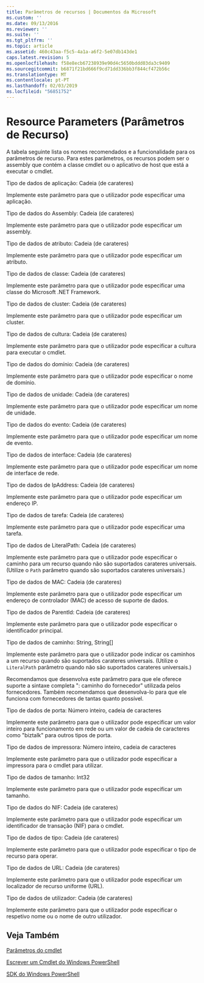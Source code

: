 ```yaml
---
title: Parâmetros de recursos | Documentos da Microsoft
ms.custom: ''
ms.date: 09/13/2016
ms.reviewer: ''
ms.suite: ''
ms.tgt_pltfrm: ''
ms.topic: article
ms.assetid: 460c43aa-f5c5-4a1a-a6f2-5e07db143de1
caps.latest.revision: 5
ms.openlocfilehash: f58e8ecb67238939e90d4c5650bddd03da3c9409
ms.sourcegitcommit: b6871f21bd666f9cd71dd336bb3f844cf472b56c
ms.translationtype: MT
ms.contentlocale: pt-PT
ms.lasthandoff: 02/03/2019
ms.locfileid: "56851752"
---
```

# <a name="resource-parameters"></a>Resource Parameters (Parâmetros de Recurso)

A tabela seguinte lista os nomes recomendados e a funcionalidade para os parâmetros de recurso. Para estes parâmetros, os recursos podem ser o assembly que contém a classe cmdlet ou o aplicativo de host que está a executar o cmdlet.

Tipo de dados de aplicação: Cadeia (de carateres)

Implemente este parâmetro para que o utilizador pode especificar uma aplicação.

Tipo de dados do Assembly: Cadeia (de carateres)

Implemente este parâmetro para que o utilizador pode especificar um assembly.

Tipo de dados de atributo: Cadeia (de carateres)

Implemente este parâmetro para que o utilizador pode especificar um atributo.

Tipo de dados de classe: Cadeia (de carateres)

Implemente este parâmetro para que o utilizador pode especificar uma classe do Microsoft .NET Framework.

Tipo de dados de cluster: Cadeia (de carateres)

Implemente este parâmetro para que o utilizador pode especificar um cluster.

Tipo de dados de cultura: Cadeia (de carateres)

Implemente este parâmetro para que o utilizador pode especificar a cultura para executar o cmdlet.

Tipo de dados do domínio: Cadeia (de carateres)

Implemente este parâmetro para que o utilizador pode especificar o nome de domínio.

Tipo de dados de unidade: Cadeia (de carateres)

Implemente este parâmetro para que o utilizador pode especificar um nome de unidade.

Tipo de dados do evento: Cadeia (de carateres)

Implemente este parâmetro para que o utilizador pode especificar um nome de evento.

Tipo de dados de interface: Cadeia (de carateres)

Implemente este parâmetro para que o utilizador pode especificar um nome de interface de rede.

Tipo de dados de IpAddress: Cadeia (de carateres)

Implemente este parâmetro para que o utilizador pode especificar um endereço IP.

Tipo de dados de tarefa: Cadeia (de carateres)

Implemente este parâmetro para que o utilizador pode especificar uma tarefa.

Tipo de dados de LiteralPath: Cadeia (de carateres)

Implemente este parâmetro para que o utilizador pode especificar o caminho para um recurso quando não são suportados carateres universais. (Utilize o `Path` parâmetro quando são suportados carateres universais.)

Tipo de dados de MAC: Cadeia (de carateres)

Implemente este parâmetro para que o utilizador pode especificar um endereço de controlador (MAC) de acesso de suporte de dados.

Tipo de dados de ParentId: Cadeia (de carateres)

Implemente este parâmetro para que o utilizador pode especificar o identificador principal.

Tipo de dados de caminho: String, String[]

Implemente este parâmetro para que o utilizador pode indicar os caminhos a um recurso quando são suportados carateres universais. (Utilize o `LiteralPath` parâmetro quando não são suportados carateres universais.)

Recomendamos que desenvolva este parâmetro para que ele oferece suporte a sintaxe completa ": caminho do fornecedor" utilizada pelos fornecedores. Também recomendamos que desenvolva-lo para que ele funciona com fornecedores de tantas quanto possível.

Tipo de dados de porta: Número inteiro, cadeia de caracteres

Implemente este parâmetro para que o utilizador pode especificar um valor inteiro para funcionamento em rede ou um valor de cadeia de caracteres como "biztalk" para outros tipos de porta.

Tipo de dados de impressora: Número inteiro, cadeia de caracteres

Implemente este parâmetro para que o utilizador pode especificar a impressora para o cmdlet para utilizar.

Tipo de dados de tamanho: Int32

Implemente este parâmetro para que o utilizador pode especificar um tamanho.

Tipo de dados do NIF: Cadeia (de carateres)

Implemente este parâmetro para que o utilizador pode especificar um identificador de transação (NIF) para o cmdlet.

Tipo de dados de tipo: Cadeia (de carateres)

Implemente este parâmetro para que o utilizador pode especificar o tipo de recurso para operar.

Tipo de dados de URL: Cadeia (de carateres)

Implemente este parâmetro para que o utilizador pode especificar um localizador de recurso uniforme (URL).

Tipo de dados de utilizador: Cadeia (de carateres)

Implemente este parâmetro para que o utilizador pode especificar o respetivo nome ou o nome de outro utilizador.

## <a name="see-also"></a>Veja Também

[Parâmetros do cmdlet](./cmdlet-parameters.md)

[Escrever um Cmdlet do Windows PowerShell](./writing-a-windows-powershell-cmdlet.md)

[SDK do Windows PowerShell](../windows-powershell-reference.md)
